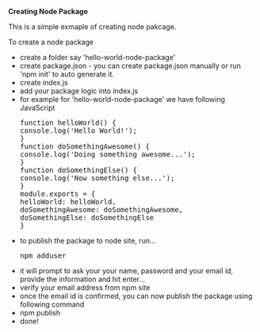 <strong>Creating Node Package</strong>

<p>This is a simple exmaple of creating node pakcage.</p>
To create a node package 
<ul>
<li>create a folder say 'hello-world-node-package'</li>
<li>create package.json - you can create package.json manually or run 'npm init' to auto generate it.</li>
<li>create index.js</li>
<li>add your package logic into index.js</li>
<li>for example for 'hello-world-node-package' we have following JavaScript
<pre>
function helloWorld() {
console.log('Hello World!');
}
function doSomethingAwesome() {
console.log('Doing something awesome...');	
}
function doSomethingElse() {
console.log('Now something else...');	
}
module.exports = {
helloWorld: helloWorld,
doSomethingAwesome: doSomethingAwesome,
doSomethingElse: doSomethingElse
}
</pre>
</li>
<li>to publish the package to node site, run... 
<pre>npm adduser</pre></li>
<li>it will prompt to ask your your name, password and your email id, provide the information and hit enter...</li>
<li>verify your email address from npm site</li>
<li>once the email id is confirmed, you can now publish the package using following command</li>
<li>npm publish</li>
<li>done!</li>
</ul>



